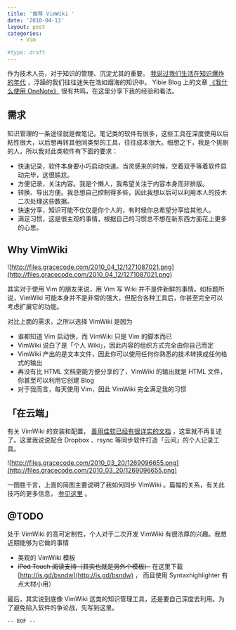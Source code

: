 ```yaml
---
title: '推荐 VimWiki '
date: '2010-04-13'
layout: post
categories:
    - Vim

#type: draft
---
```


作为技术人员，对于知识的管理、沉淀尤其的重要。 [我说过我们生活在知识爆炸的年代]({{site.urls}}/posts/3017/) ，浮躁的我们往往迷失在浩如烟海的知识中。 Yibie Blog 上的文章 [《我什么使用 OneNote》](http://www.gtdstudy.com/?p=2234) 很有共鸣，在这里分享下我的经验和看法。


## 需求

知识管理的一条途径就是做笔记。笔记类的软件有很多，这些工具在深度使用以后粘性很大，以后想再转其他同类型的工具，往往成本很大。细想之下，我是个挑剔的人，所以我对此类软件有下面的要求：

* 快速记录，软件本身要小巧启动快速。当灵感来的时候，空着双手等着软件启动完毕，这很尴尬。
* 方便记录，关注内容。我是个懒人，我希望关注于内容本身而非排版。
* 转换、导出方便。我总想自己控制得多些，因此我想以后可以利用本人的技术二次处理这些数据。
* 快速分享，知识可能不仅仅是你个人的，有时候你总希望分享给其他人。
* 满足习惯，这是很主观的事情，根据自己的习惯总不想在新东西方面花上更多的心思。



## Why VimWiki

![http://files.gracecode.com/2010_04_12/1271087021.png](http://files.gracecode.com/2010_04_12/1271087021.png)

其实对于使用 Vim 的朋友来说，用 Vim 写 Wiki 并不是件新鲜的事情。如标题所说，VimWiki 可能本身并不是非常的强大，但配合各种工具后，你甚至完全可以考虑扩展它的功能。

对比上面的需求，之所以选择 VimWiki 是因为

* 谁都知道 Vim 启动快，而 VimWiki 只是 Vim 的脚本而已
* VimWiki 说白了是「个人 Wiki」，因此内容的组织方式完全由你自己而定
* VimWiki 产出的是文本文件，因此你可以使用任何你熟悉的技术转换成任何格式的输出
* 再没有比 HTML 文档更能方便分享的了，VimWiki 的输出就是 HTML 文件，你甚至可以利用它创建 Blog
* 对于我而言，每天使用 Vim，因此 VimWiki 完全满足我的习惯



## 「在云端」

有关 VimWiki 的安装和配置， [善用佳软已经有很详实的文档](http://xbeta.info/vimwiki.htm) ，这里就不再复述了。这里我说说配合 Dropbox 、rsync 等同步软件打造「云间」的个人记录工具。

![http://files.gracecode.com/2010_03_20/1269096655.png](http://files.gracecode.com/2010_03_20/1269096655.png)

一图胜千言，上面的简图主要说明了我如何同步 VimWiki 。篇幅的关系，有关此技巧的更多信息， [参见这里](http://wiki.gracecode.com/VimWiki.html) 。


## @TODO

处于 VimWiki 的高可定制性，个人对于二次开发 VimWiki 有很浓厚的兴趣。我想近期能够为它做的事情

* 美观的 VimWiki 模板
* <del>iPod Touch 阅读支持（其实也就是另外个模板）</del> 在这里下载  [http://is.gd/bsndw](http://is.gd/bsndw) ， 而且使用 Syntaxhighlighter 有点大材小用）


最后，其实说到底像 VimWiki 这类的知识管理工具，还是要自己深度去利用。为了避免陷入软件的争论战，先写到这里。

`-- EOF --`
